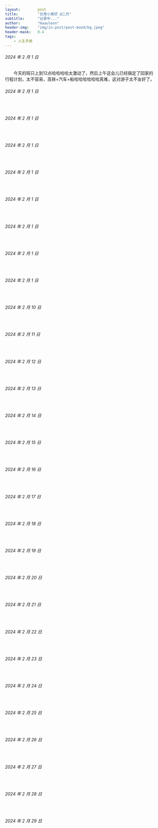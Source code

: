 ```yaml
---
layout:        post
title:         "日常小美好 @二月"
subtitle:      "记录中..."
author:        "Haauleon"
header-img:    "img/in-post/post-mood/bg.jpeg"
header-mask:   0.4
tags:
    - 人生手册
---
```


###### 2024 年 2 月 1 日
&emsp;&emsp;今天的班只上到12点哈哈哈哈太激动了，然后上午这会儿已经搞定了回家的行程计划，太不容易，高铁+汽车+船哈哈哈哈哈哈真难，这对游子太不友好了。

###### 2024 年 2 月 1 日
&emsp;&emsp;

###### 2024 年 2 月 1 日
&emsp;&emsp;

###### 2024 年 2 月 1 日
&emsp;&emsp;

###### 2024 年 2 月 1 日
&emsp;&emsp;

###### 2024 年 2 月 1 日
&emsp;&emsp;

###### 2024 年 2 月 1 日
&emsp;&emsp;

###### 2024 年 2 月 1 日
&emsp;&emsp;

###### 2024 年 2 月 1 日
&emsp;&emsp;

###### 2024 年 2 月 10 日
&emsp;&emsp;

###### 2024 年 2 月 11 日
&emsp;&emsp;

###### 2024 年 2 月 12 日
&emsp;&emsp;

###### 2024 年 2 月 13 日
&emsp;&emsp;

###### 2024 年 2 月 14 日
&emsp;&emsp;

###### 2024 年 2 月 15 日
&emsp;&emsp;

###### 2024 年 2 月 16 日
&emsp;&emsp;

###### 2024 年 2 月 17 日
&emsp;&emsp;

###### 2024 年 2 月 18 日
&emsp;&emsp;

###### 2024 年 2 月 19 日
&emsp;&emsp;

###### 2024 年 2 月 20 日
&emsp;&emsp;

###### 2024 年 2 月 21 日
&emsp;&emsp;

###### 2024 年 2 月 22 日
&emsp;&emsp;

###### 2024 年 2 月 23 日
&emsp;&emsp;

###### 2024 年 2 月 24 日
&emsp;&emsp;

###### 2024 年 2 月 25 日
&emsp;&emsp;

###### 2024 年 2 月 26 日
&emsp;&emsp;

###### 2024 年 2 月 27 日
&emsp;&emsp;

###### 2024 年 2 月 28 日
&emsp;&emsp;

###### 2024 年 2 月 29 日
&emsp;&emsp;